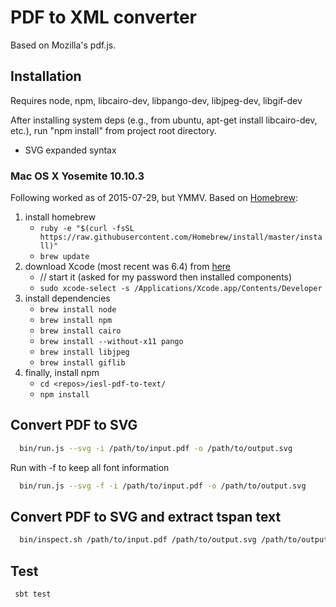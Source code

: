 PDF to XML converter 
===

Based on Mozilla's pdf.js.

Installation
------------
Requires node, npm, libcairo-dev, libpango-dev, libjpeg-dev, libgif-dev

After installing system deps (e.g., from ubuntu, apt-get install libcairo-dev, etc.), run "npm install" from project root directory.


+ SVG expanded syntax

### Mac OS X Yosemite 10.10.3
Following worked as of 2015-07-29, but YMMV. Based on [Homebrew](http://brew.sh/):

1. install homebrew
    * ```ruby -e "$(curl -fsSL https://raw.githubusercontent.com/Homebrew/install/master/install)"```
    * ```brew update```
2. download Xcode (most recent was 6.4) from [here](https://itunes.apple.com/us/app/xcode/id497799835?ls=1&mt=12)
    * // start it (asked for my password then installed components)
    * ```sudo xcode-select -s /Applications/Xcode.app/Contents/Developer```
3. install dependencies
    * ```brew install node```
    * ```brew install npm```
    * ```brew install cairo```
    * ```brew install --without-x11 pango```
    * ```brew install libjpeg```
    * ```brew install giflib```
4. finally, install npm
    * ```cd <repos>/iesl-pdf-to-text/```
    * ```npm install```

      
Convert PDF to SVG
------------------
```bash
  bin/run.js --svg -i /path/to/input.pdf -o /path/to/output.svg
```

Run with -f to keep all font information
```bash
  bin/run.js --svg -f -i /path/to/input.pdf -o /path/to/output.svg
```

Convert PDF to SVG and extract tspan text
-----------------------------------------
```bash
  bin/inspect.sh /path/to/input.pdf /path/to/output.svg /path/to/output.txt
```

Test
----
```bash
 sbt test 
```